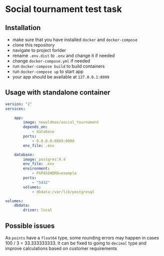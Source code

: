 # Social tournament test task

## Installation

 + make sure that you have installed `docker` and `docker-compose`
 + clone this repository
 + navigate to project forlder
 + rename `.env.dist` to `.env` and change it if needed
 + change `docker-compose.yml` if needed
 + run `docker-compose build` to build containers
 + run `docker-compose up` to start app
 + your app should be available at `127.0.0.1:8099`


## Usage with standalone container

````yaml
version: "2"
services:

    app:
        image: newoldmax/social_tournament
        depends_on:
            - database
        ports:
            - 0.0.0.0:8099:9000
        env_file: .env

    database:
        image: postgres:9.4
        env_file: .env
        environment:
            - PGPASSWORD=example
        ports:
            - "5432"
        volumes:
            - dbdata:/var/lib/postgresql

volumes:
    dbdata:
        driver: local
````

## Possible issues
As `points` have a `float64` type, some rounding errors may happen in cases 100 / 3 = 33.333333333.
It can be fixed to going to `decimal` type and improve calculations based on customer requirements